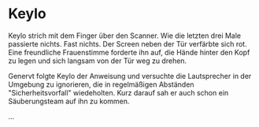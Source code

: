 # Keylo

Keylo strich mit dem Finger über den Scanner. Wie die letzten drei Male passierte nichts. Fast nichts. 
Der Screen neben der Tür verfärbte sich rot. Eine freundliche Frauenstimme forderte ihn auf, 
die Hände hinter den Kopf zu legen und sich langsam von der Tür weg zu drehen.

Genervt folgte Keylo der Anweisung und versuchte die Lautsprecher in der Umgebung zu ignorieren, die in 
regelmäßigen Abständen "Sicherheitsvorfall" wiedeholten. Kurz darauf sah er auch schon ein Säuberungsteam 
auf ihn zu kommen.

...
